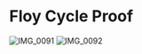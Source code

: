 # Floy Cycle Proof


![IMG_0091](https://user-images.githubusercontent.com/56363090/184505732-57558f85-366c-4f9d-b224-78b1b4b695bd.jpg)
![IMG_0092](https://user-images.githubusercontent.com/56363090/184505733-29844c12-92be-45de-b85e-067baa76a8af.jpg)
